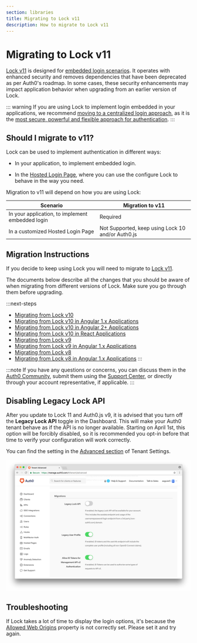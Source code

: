 ```yaml
---
section: libraries
title: Migrating to Lock v11
description: How to migrate to Lock v11
---
```

# Migrating to Lock v11

[Lock v11](/libraries/lock) is designed for [embedded login scenarios](/guides/login/centralized-vs-embedded). It operates with enhanced security and removes dependencies that have been deprecated as per Auth0's roadmap. In some cases, these security enhancements may impact application behavior when upgrading from an earlier version of Lock. 

::: warning
If you are using Lock to implement login embedded in your applications, we recommend [moving to a centralized login approach](/guides/login/migration-embedded-centralized), as it is the [most secure, powerful and flexible approach for authentication](/guides/login/centralized-vs-embedded).
:::

## Should I migrate to v11?

Lock can be used to implement authentication in different ways:

- In your application, to implement embedded login.

- In the [Hosted Login Page](/hosted-pages/login), where you can use the configure Lock to behave in the way you need. 

Migration to v11 will depend on how you are using Lock:

| **Scenario** | **Migration to v11** | 
| --- | --- | 
| In your application, to implement embedded login | Required |
| In a customized Hosted Login Page | Not Supported, keep using Lock 10 and/or Auth0.js |

## Migration Instructions

If you decide to keep using Lock you will need to migrate to [Lock v11](/libraries/lock).

The documents below describe all the changes that you should be aware of when migrating from different versions of Lock. Make sure you go through them before upgrading.

:::next-steps
- [Migrating from Lock v10](/libraries/lock/v11/migration-v10-v11)
- [Migrating from Lock v10 in Angular 1.x Applications](/libraries/lock/v11/migration-angularjs-v10)
- [Migrating from Lock v10 in Angular 2+ Applications](/libraries/lock/v11/migration-angular)
- [Migrating from Lock v10 in React Applications](/libraries/lock/v11/migration-react)
- [Migrating from Lock v9](/libraries/lock/v11/migration-v9-v11)
- [Migrating from Lock v9 in Angular 1.x Applications](/libraries/lock/v11/migration-angularjs-v9)
- [Migrating from Lock v8](/libraries/lock/v11/migration-v8-v11)
- [Migrating from Lock v8 in Angular 1.x Applications](/libraries/lock/v11/migration-angularjs-v8)
:::

:::note
If you have any questions or concerns, you can discuss them in the [Auth0 Community](https://community.auth0.com/), submit them using the [Support Center](${env.DOMAIN_URL_SUPPORT}), or directly through your account representative, if applicable. 
:::

## Disabling Legacy Lock API

After you update to Lock 11 and Auth0.js v9, it is advised that you turn off the **Legacy Lock API** toggle in the Dashboard. This will make your Auth0 tenant behave as if the API is no longer available. Starting on April 1st, this option will be forcibly disabled, so it is recommended you opt-in before that time to verify your configuration will work correctly. 

You can find the setting in the [Advanced section](${manage_url}/#/tenant/advanced) of Tenant Settings.

![Allowed Web Origins](/media/articles/libraries/lock/legacy-lock-api-off.png)

## Troubleshooting

If Lock takes a lot of time to display the login options, it's because the [Allowed Web Origins](/libraries/lock/v11/migration-v10-v11#configure-auth0-for-embedded-login) property is not correctly set. Please set it and try again.
